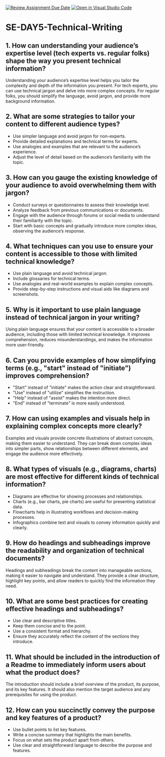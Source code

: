 [![Review Assignment Due Date](https://classroom.github.com/assets/deadline-readme-button-22041afd0340ce965d47ae6ef1cefeee28c7c493a6346c4f15d667ab976d596c.svg)](https://classroom.github.com/a/zsAR-pyY)
[![Open in Visual Studio Code](https://classroom.github.com/assets/open-in-vscode-2e0aaae1b6195c2367325f4f02e2d04e9abb55f0b24a779b69b11b9e10269abc.svg)](https://classroom.github.com/online_ide?assignment_repo_id=18590806&assignment_repo_type=AssignmentRepo)

# SE-DAY5-Technical-Writing

## 1. How can understanding your audience’s expertise level (tech experts vs. regular folks) shape the way you present technical information?

Understanding your audience’s expertise level helps you tailor the complexity and depth of the information you present. For tech experts, you can use technical jargon and delve into more complex concepts. For regular folks, you should simplify the language, avoid jargon, and provide more background information.

## 2. What are some strategies to tailor your content to different audience types?

- Use simpler language and avoid jargon for non-experts.
- Provide detailed explanations and technical terms for experts.
- Use analogies and examples that are relevant to the audience’s experience.
- Adjust the level of detail based on the audience’s familiarity with the topic.

## 3. How can you gauge the existing knowledge of your audience to avoid overwhelming them with jargon?

- Conduct surveys or questionnaires to assess their knowledge level.
- Analyze feedback from previous communications or documents.
- Engage with the audience through forums or social media to understand their familiarity with the topic.
- Start with basic concepts and gradually introduce more complex ideas, observing the audience’s response.

## 4. What techniques can you use to ensure your content is accessible to those with limited technical knowledge?

- Use plain language and avoid technical jargon.
- Include glossaries for technical terms.
- Use analogies and real-world examples to explain complex concepts.
- Provide step-by-step instructions and visual aids like diagrams and screenshots.

## 5. Why is it important to use plain language instead of technical jargon in your writing?

Using plain language ensures that your content is accessible to a broader audience, including those with limited technical knowledge. It improves comprehension, reduces misunderstandings, and makes the information more user-friendly.

## 6. Can you provide examples of how simplifying terms (e.g., "start" instead of "initiate") improves comprehension?

- "Start" instead of "initiate" makes the action clear and straightforward.
- "Use" instead of "utilize" simplifies the instruction.
- "Help" instead of "assist" makes the intention more direct.
- "End" instead of "terminate" is more easily understood.

## 7. How can using examples and visuals help in explaining complex concepts more clearly?

Examples and visuals provide concrete illustrations of abstract concepts, making them easier to understand. They can break down complex ideas into simpler parts, show relationships between different elements, and engage the audience more effectively.

## 8. What types of visuals (e.g., diagrams, charts) are most effective for different kinds of technical information?

- Diagrams are effective for showing processes and relationships.
- Charts (e.g., bar charts, pie charts) are useful for presenting statistical data.
- Flowcharts help in illustrating workflows and decision-making processes.
- Infographics combine text and visuals to convey information quickly and clearly.

## 9. How do headings and subheadings improve the readability and organization of technical documents?

Headings and subheadings break the content into manageable sections, making it easier to navigate and understand. They provide a clear structure, highlight key points, and allow readers to quickly find the information they need.

## 10. What are some best practices for creating effective headings and subheadings?

- Use clear and descriptive titles.
- Keep them concise and to the point.
- Use a consistent format and hierarchy.
- Ensure they accurately reflect the content of the sections they introduce.

## 11. What should be included in the introduction of a Readme to immediately inform users about what the product does?

The introduction should include a brief overview of the product, its purpose, and its key features. It should also mention the target audience and any prerequisites for using the product.

## 12. How can you succinctly convey the purpose and key features of a product?

- Use bullet points to list key features.
- Write a concise summary that highlights the main benefits.
- Focus on what sets the product apart from others.
- Use clear and straightforward language to describe the purpose and features.
